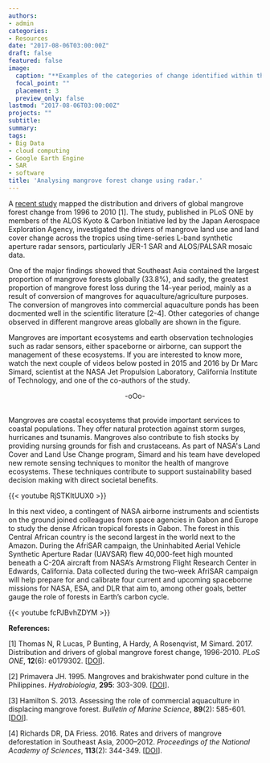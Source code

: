```yaml
---
authors:
- admin
categories:
- Resources
date: "2017-08-06T03:00:00Z"
draft: false
featured: false
image:
  caption: "**Examples of the categories of change identified within the color composite imagery.** Changes in mangrove extent were identified through a combination of their color, their shape and the context of the surrounding environment in the composite imagery. a) intact mangroves in Papua, Indonesia b) prior disturbance (aquaculture) at Guayaquil, Ecuador c) loss of mangrove along the coastline of French Guiana d) colonization of mangrove along the French Guiana coastline e) extensive aquaculture at the Mahakam Delta, East Kalimantan, Indonesia f) mangrove dieback in West Papua, Indonesia g) logging within the managed Matang forest reserve, Perak, Malaysia h) prior and on-going agriculture in Sumatra. Imagery copyright of JAXA. [https://doi.org/10.1371/journal.pone.0179302.g001](https://doi.org/10.1371/journal.pone.0179302.g001)"
  focal_point: ""
  placement: 3
  preview_only: false
lastmod: "2017-08-06T03:00:00Z"
projects: ""
subtitle:
summary:
tags:
- Big Data
- cloud computing
- Google Earth Engine
- SAR
- software
title: 'Analysing mangrove forest change using radar.'
---
```

A [recent study](https://doi.org/10.1371/journal.pone.0179302) mapped the distribution and drivers of global mangrove forest change from 1996 to 2010 [1]. The study, published in PLoS ONE by members of the ALOS Kyoto & Carbon Initiative led by the Japan Aerospace Exploration Agency, investigated the drivers of mangrove land use and land cover change across the tropics using time-series L-band synthetic aperture radar sensors, particularly JER-1 SAR and ALOS/PALSAR mosaic data.

One of the major findings showed that Southeast Asia contained the largest proportion of mangrove forests globally (33.8%), and sadly, the greatest proportion of mangrove forest loss during the 14-year period, mainly as a result of conversion of mangroves for aquaculture/agriculture purposes. The conversion of mangroves into commercial aquaculture ponds has been docmented well in the scientific literature [2-4]. Other categories of change observed in different mangrove areas globally are shown in the figure.

Mangroves are important ecosystems and earth observation technologies such as radar sensors, either spaceborne or airborne, can support the management of these ecosystems. If you are interested to know more, watch the next couple of videos below posted in 2015 and 2016 by Dr Marc Simard, scientist at the NASA Jet Propulsion Laboratory, California Institute of Technology, and one of the co-authors of the study.

<div align="center">-oOo-</div><br/>

Mangroves are coastal ecosystems that provide important services to coastal populations. They offer natural protection against storm surges, hurricanes and tsunamis. Mangroves also contribute to fish stocks by providing nursing grounds for fish and crustaceans. As part of NASA's Land Cover and Land Use Change program, Simard and his team have developed new remote sensing techniques to monitor the health of mangrove ecosystems. These techniques contribute to support sustainability based decision making with direct societal benefits.

{{< youtube RjSTKItUUX0 >}}<br/>

In this next video, a contingent of NASA airborne instruments and scientists on the ground joined colleagues from space agencies in Gabon and Europe to study the dense African tropical forests in Gabon. The forest in this Central African country is the second largest in the world next to the Amazon. During the AfriSAR campaign, the Uninhabited Aerial Vehicle Synthetic Aperture Radar (UAVSAR) flew 40,000-feet high mounted beneath a C-20A aircraft from NASA’s Armstrong Flight Research Center in Edwards, California. Data collected during the two-week AfriSAR campaign will help prepare for and calibrate four current and upcoming spaceborne missions for NASA, ESA, and DLR that aim to, among other goals, better gauge the role of forests in Earth’s carbon cycle.

{{< youtube fcPJBvhZDYM >}}<br/>


**References:**

[1] Thomas N, R Lucas, P Bunting, A Hardy, A Rosenqvist, M Simard. 2017. Distribution and drivers of global mangrove forest change, 1996-2010. *PLoS ONE*, **12**(6): e0179302. [[DOI](https://dx.doi.org/10.1371/journal.pone.0179302)].

[2] Primavera JH. 1995. Mangroves and brakishwater pond culture in the Philippines. *Hydrobiologia*, **295**: 303-309. [[DOI](http://dx.doi.org/10.1007/BF00029137)].

[3] Hamilton S. 2013. Assessing the role of commercial aquaculture in displacing mangrove forest. *Bulletin of Marine Science*, **89**(2): 585-601. [[DOI](http://dx.doi.org/10.5343/bms.2012.1069)].

[4] Richards DR, DA Friess. 2016. Rates and drivers of mangrove deforestation in Southeast Asia, 2000–2012. *Proceedings of the National Academy of Sciences*, **113**(2): 344-349. [[DOI](http://dx.doi.org/10.1073/pnas.1510272113)].
